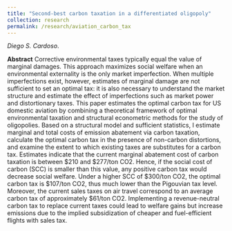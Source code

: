 ```yaml
---
title: "Second-best carbon taxation in a differentiated oligopoly"
collection: research
permalink: /research/aviation_carbon_tax
---
```

_Diego S. Cardoso_. 

**Abstract**
Corrective environmental taxes typically equal the value of marginal damages. This approach maximizes social welfare when an environmental externality is the only market imperfection. When multiple imperfections exist, however, estimates of marginal damage are not sufficient to set  an optimal tax: it is also necessary to understand the market structure and estimate the effect of imperfections such as market power and distortionary taxes. This paper estimates the optimal carbon tax for US domestic aviation by combining a theoretical framework of optimal environmental taxation and structural econometric methods for the study of oligopolies. Based on a structural model and sufficient statistics, I estimate marginal and total costs of emission abatement via carbon taxation, calculate the optimal carbon tax in the presence of non-carbon distortions, and examine the extent to which existing taxes are substitutes for a carbon tax. Estimates indicate that the current marginal abatement cost of carbon taxation is between \$210 and \$277/ton CO2. Hence, if the social cost of carbon (SCC) is smaller than this value, any positive carbon tax would decrease social welfare. Under a higher SCC of \$300/ton CO2, the optimal carbon tax is \$107/ton CO2, thus much lower than the Pigouvian tax level. Moreover, the current sales taxes on air travel correspond to an average carbon tax of approximately \$61/ton CO2. Implementing a revenue-neutral carbon tax to replace current taxes could lead to welfare gains but increase emissions due to the implied subsidization of cheaper and fuel-efficient flights with sales tax.
